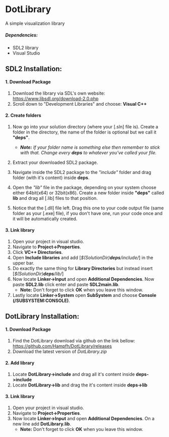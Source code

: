 # DotLibrary
A simple visualization library

##### Dependencies:
* SDL2 library
* Visual Studio

## SDL2 Installation:
#### 1. Download Package
  1. Download the library via SDL's own website:
   https://www.libsdl.org/download-2.0.php
  2. Scroll down to "Development Libraries" and choose: 
   **Visual C++**

#### 2. Create folders
  1. Now go into your solution directory (where your [.sln] file is).
Create a folder in the directory, the name of the folder is optional but we call it **"deps"**. 
     * _**Note:** If your folder name is something else then remember to stick with that. Change every **deps** to whatever you've called your file._

  2. Extract your downloaded SDL2 package.
  3. Navigate inside the SDL2 package to the _"include"_ folder and drag folder (with it's content) inside **deps**.
  4. Open the _"lib"_ file in the package, depending on your system choose either 64bit(x64) or 32bit(x86).
Create a new folder inside **"deps"** called **lib** and drag all [.lib] files to that position.
  5. Notice that the [.dll] file left. Drag this one to your code output file (same folder as your [.exe] file), if you don't have one, run your code once and it will be automatically created. 

#### 3. Link library
  1. Open your project in visual studio. 
  2. Navigate to **Project->Properties**. 
  3. Click **VC++ Directories**. 
  4. Open **Include libraries** and add [_$(SolutionDir)**deps**/include/_] in the upper bar. 
  5. Do exactly the same thing for **Library Directories** but instead insert [_$(SolutionDir)**deps**/lib/_]
  6. Now locate **Linker->Input** and open **Additional Dependencies**. Now paste **SDL2.lib** click enter and paste **SDL2main.lib**.
     * **Note:** Don't forget to click **OK** when you leave this window.
  7. Lastly locate **Linker->System** open **SubSystem** and choose **Console (/SUBSYSTEM:CONSOLE)**.

## DotLibrary Installation:
#### 1. Download Package
  1. Find the DotLibrary download via github on the link bellow: https://github.com/Hampfh/DotLibrary/releases
  2. Download the latest version of _DotLibrary.zip_

#### 2. Add library
  1. Locate **DotLibrary->include** and drag all it's content inside **deps->include**
  2. Locate **DotLibrary->lib** and drag the it's content inside **deps->lib**

#### 3. Link library
  1. Open your project in visual studio. 
  2. Navigate to **Project->Properties**. 
  3. Now locate **Linker->Input** and open **Additional Dependencies**. On a new line add **DotLibrary.lib**.
     * **Note:** Don't forget to click **OK** when you leave this window.
